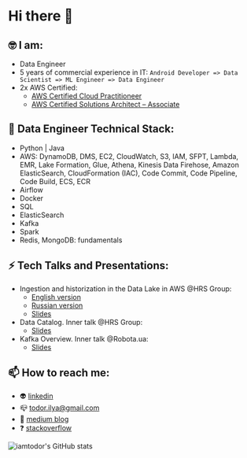# Hi there 👋

## 🤓 I am:
* Data Engineer
* 5 years of commercial experience in IT: `Android Developer => Data Scientist => ML Engineer => Data Engineer`
* 2x AWS Certified:
  * [AWS Certified Cloud Practitioneer](https://www.credly.com/badges/4a6e053d-ce11-4e36-9c42-689feb584ded/public_url)
  * [AWS Certified Solutions Architect – Associate](https://www.credly.com/badges/741400de-d94d-4c49-baee-7c32df7ce755/public_url)

## 🔧 Data Engineer Technical Stack:
* Python | Java
* AWS: DynamoDB, DMS, EC2, CloudWatch, S3, IAM, SFPT, Lambda, EMR, Lake Formation, Glue, Athena, Kinesis Data Firehose, Amazon ElasticSearch, CloudFormation (IAC), Code Commit, Code Pipeline, Code Build, ECS, ECR
* Airflow
* Docker
* SQL
* ElasticSearch
* Kafka
* Spark
* Redis, MongoDB: fundamentals

## ⚡ Tech Talks and Presentations:
* Ingestion and historization in the Data Lake in AWS @HRS Group:
    * [English version](https://www.youtube.com/watch?v=tZfN-8G0Yi0)
    * [Russian version](https://www.youtube.com/watch?v=rNBDgCM6s3I)
    * [Slides](https://www.slideshare.net/IlyaTodor/ingestion-and-historization-in-the-data-lake)
* Data Catalog. Inner talk @HRS Group:
    * [Slides](https://www.slideshare.net/IlyaTodor/data-catalog)
* Kafka Overview. Inner talk @Robota.ua:
    * [Slides](https://www.slideshare.net/IlyaTodor/kafka-overview-249770668)

## 📫 How to reach me:
* 👽 [linkedin](https://www.linkedin.com/in/iamtodor/)
* 📪 todor.ilya@gmail.com
* 📒 [medium blog](https://iamtodor.medium.com/)
* ❓ [stackoverflow](https://stackoverflow.com/users/5151861/iamtodor)

![iamtodor's GitHub stats](https://github-readme-stats.vercel.app/api?username=iamtodor&show_icons=true&count_private=true)




<!--
**iamtodor/iamtodor** is a ✨ _special_ ✨ repository because its `README.md` (this file) appears on your GitHub profile.

Here are some ideas to get you started:

- 🔭 I’m currently working on ...
- 🌱 I’m currently learning ...
- 👯 I’m looking to collaborate on ...
- 🤔 I’m looking for help with ...
- 💬 Ask me about ...
- 📫 How to reach me: ...
- 😄 Pronouns: ...
- ⚡ Fun fact: ...
-->
